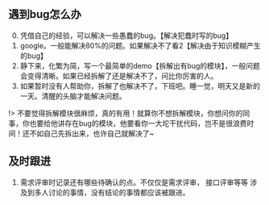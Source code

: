 ## 遇到bug怎么办
0. 凭借自己的经验，可以解决一些愚蠢的bug。【解决犯蠢时写的bug】
1. google。一般能解决80%的问题。如果解决不了看2【解决由于知识模糊产生的bug】
2. 静下来，化繁为简，写一个最简单的demo【拆解出有bug的模块】，一般问题会变得清晰。如果已经拆解了还是解决不了，问比你厉害的人。
3. 如果暂时没有人帮助你，拆解了也解决不了，下班吧。睡一觉，明天又是新的一天。清醒的头脑才能解决问题。

!> 不要觉得拆解模块很麻烦，真的有用！就算你不想拆解模块，你想问你的同事，你也要给他讲存在bug的模块，他要看你一大坨干扰代码，岂不是很浪费时间！还不如自己先拆出来，也许自己就解决了~


## 及时跟进
1. 需求评审时记录还有哪些待确认的点。不仅仅是需求评审， 接口评审等等 涉及到多人讨论的事情，没有结论的事情都应该被跟进。